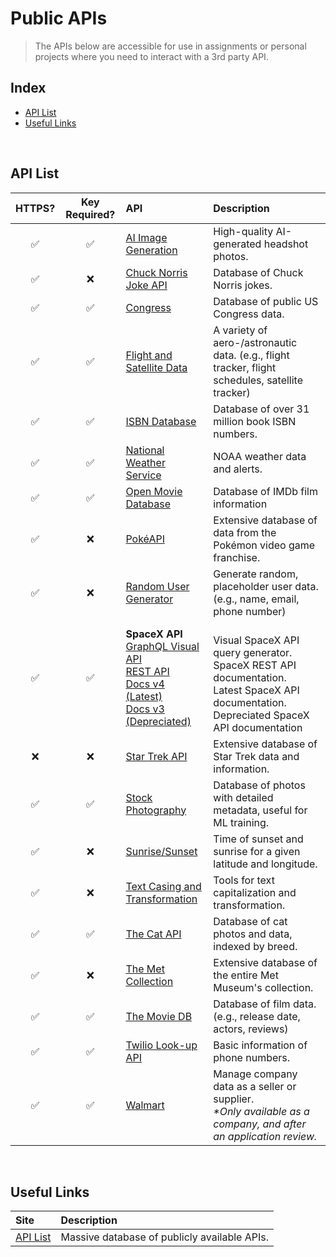 # Public APIs

> The APIs below are accessible for use in assignments or personal projects where you need to interact with a 3rd party API.

## Index
- [API List](#api-list)
- [Useful Links](#useful-links)

<br>

## API List
| HTTPS? | Key Required? | API | Description |
|:---:|:---:|:---|:--|
| ✅ | ✅ | [AI Image Generation](https://generated.photos/api) | High-quality AI-generated headshot photos. |
| ✅ | ❌ | [Chuck Norris Joke API](https://www.icndb.com/api) | Database of Chuck Norris jokes. |
| ✅ | ✅ | [Congress](https://api.congress.gov/) | Database of public US Congress data. |
| ✅ | ✅ | [Flight and Satellite Data](https://aviation-edge.com) | A variety of aero-/astronautic data. (e.g., flight tracker, flight schedules, satellite tracker) |
| ✅ | ✅ | [ISBN Database](https://isbndb.com/apidocs) | Database of over 31 million book ISBN numbers. |
| ✅ | ✅ | [National Weather Service](https://www.weather.gov/documentation/services-web-api) | NOAA weather data and alerts. | 
| ✅ | ✅ | [Open Movie Database](https://www.omdbapi.com) | Database of IMDb film information |
| ✅ | ❌ | [PokéAPI](https://pokeapi.co) | Extensive database of data from the Pokémon video game franchise. |
| ✅ | ❌ | [Random User Generator ](https://randomuser.me) | Generate random, placeholder user data. (e.g., name, email, phone number) |
| ✅ | ✅ | **SpaceX API** <br> [GraphQL Visual API](https://api.spacex.land) <br> [REST API](https://api.spacex.land/rest) <br> [Docs v4 (Latest)](https://github.com/r-spacex/SpaceX-API/tree/master/docs#rspacex-api-docs) <br> [Docs v3 (Depreciated)](https://docs.spacexdata.com) | <br> Visual SpaceX API query generator. <br> SpaceX REST API documentation. <br> Latest SpaceX API documentation. <br> Depreciated SpaceX API documentation |
| ❌ | ❌ | [Star Trek API](http://stapi.co) | Extensive database of Star Trek data and information. |
| ✅ | ✅ | [Stock Photography](https://unsplash.com/developers) | Database of photos with detailed metadata, useful for ML training. |
| ✅ | ❌ | [Sunrise/Sunset](https://sunrise-sunset.org/api) | Time of sunset and sunrise for a given latitude and longitude. |
| ✅ | ❌ | [Text Casing and Transformation](https://www.dataaccess.com/webservicesserver/TextCasing.wso) | Tools for text capitalization and transformation. |
| ✅ | ✅ | [The Cat API](https://thecatapi.com) | Database of cat photos and data, indexed by breed. |
| ✅ | ❌ | [The Met Collection](https://www.metmuseum.org/blogs/now-at-the-met/2018/met-collection-api) | Extensive database of the entire Met Museum's collection. |
| ✅ | ✅ | [The Movie DB](https://www.themoviedb.org/documentation/api) | Database of film data. (e.g., release date, actors, reviews) |
| ✅ | ✅ | [Twilio Look-up API](https://www.twilio.com/docs/lookup/api) | Basic information of phone numbers. |
| ✅ | ✅ | [Walmart](https://developer.walmart.com) | Manage company data as a seller or supplier. <br> *\*Only available as a company, and after an application review.* |

<br>

## Useful Links
| Site | Description |
|:-------------|:------------|
| [API List](https://apilist.fun) | Massive database of publicly available APIs. |